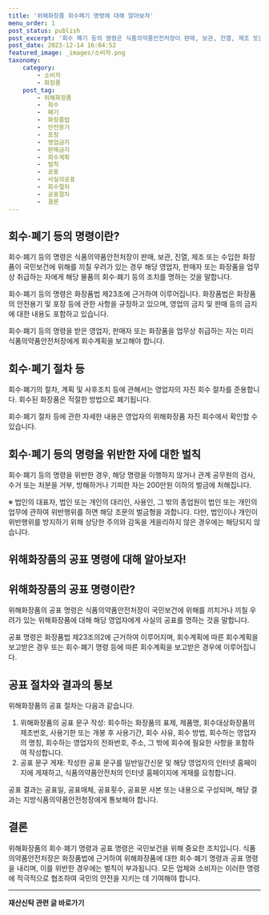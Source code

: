 ```yaml
---
title: '위해화장품 회수폐기 명령에 대해 알아보자'
menu_order: 1
post_status: publish
post_excerpt: '회수 폐기 등의 명령은 식품의약품안전처장이 판매, 보관, 진열, 제조 또는 수입한 화장품이 국민보건에 위해를 끼칠 우려가 있는 경우 해당 영업자, 판매자 또는 화장품을 업무상 취급하는 자에게 해당 물품의 회수 폐기 등의 조치를 명하는 것을 말합니다.'
post_date: 2023-12-14 16:04:52
featured_image: _images/소비자.png
taxonomy:
    category:
        - 소비자
        - 화장품
    post_tag:
        - 위해화장품
        -  회수
        -  폐기
        -  화장품법
        -  안전용기
        -  포장
        -  영업금지
        -  판매금지
        -  회수계획
        -  벌칙
        -  공표
        -  사실의공표
        -  회수절차
        -  공표절차
        -  결론
---
```



## 회수·폐기 등의 명령이란?
회수·폐기 등의 명령은 식품의약품안전처장이 판매, 보관, 진열, 제조 또는 수입한 화장품이 국민보건에 위해를 끼칠 우려가 있는 경우 해당 영업자, 판매자 또는 화장품을 업무상 취급하는 자에게 해당 물품의 회수·폐기 등의 조치를 명하는 것을 말합니다.

회수·폐기 등의 명령은 화장품법 제23조에 근거하여 이루어집니다. 화장품법은 화장품의 안전용기 및 포장 등에 관한 사항을 규정하고 있으며, 영업의 금지 및 판매 등의 금지에 대한 내용도 포함하고 있습니다.

회수·폐기 등의 명령을 받은 영업자, 판매자 또는 화장품을 업무상 취급하는 자는 미리 식품의약품안전처장에게 회수계획을 보고해야 합니다.

## 회수·폐기 절차 등
회수·폐기의 절차, 계획 및 사후조치 등에 관해서는 영업자의 자진 회수 절차를 준용합니다. 회수된 화장품은 적절한 방법으로 폐기됩니다.

회수·폐기 절차 등에 관한 자세한 내용은 영업자의 위해화장품 자진 회수에서 확인할 수 있습니다.

## 회수·폐기 등의 명령을 위반한 자에 대한 벌칙
회수·폐기 등의 명령을 위반한 경우, 해당 명령을 이행하지 않거나 관계 공무원의 검사, 수거 또는 처분을 거부, 방해하거나 기피한 자는 200만원 이하의 벌금에 처해집니다.

※ 법인의 대표자, 법인 또는 개인의 대리인, 사용인, 그 밖의 종업원이 법인 또는 개인의 업무에 관하여 위반행위를 하면 해당 조문의 벌금형을 과합니다. 다만, 법인이나 개인이 위반행위를 방지하기 위해 상당한 주의와 감독을 게을리하지 않은 경우에는 해당되지 않습니다.

## 위해화장품의 공표 명령에 대해 알아보자!

## 위해화장품의 공표 명령이란?
위해화장품의 공표 명령은 식품의약품안전처장이 국민보건에 위해를 끼치거나 끼칠 우려가 있는 위해화장품에 대해 해당 영업자에게 사실의 공표를 명하는 것을 말합니다.

공표 명령은 화장품법 제23조의2에 근거하여 이루어지며, 회수계획에 따른 회수계획을 보고받은 경우 또는 회수·폐기 명령 등에 따른 회수계획을 보고받은 경우에 이루어집니다.

## 공표 절차와 결과의 통보
위해화장품의 공표 절차는 다음과 같습니다.
1. 위해화장품의 공표 문구 작성: 회수하는 화장품의 표제, 제품명, 회수대상화장품의 제조번호, 사용기한 또는 개봉 후 사용기간, 회수 사유, 회수 방법, 회수하는 영업자의 명칭, 회수하는 영업자의 전화번호, 주소, 그 밖에 회수에 필요한 사항을 포함하여 작성합니다.
2. 공표 문구 게재: 작성한 공표 문구를 일반일간신문 및 해당 영업자의 인터넷 홈페이지에 게재하고, 식품의약품안전처의 인터넷 홈페이지에 게재를 요청합니다.

공표 결과는 공표일, 공표매체, 공표횟수, 공표문 사본 또는 내용으로 구성되며, 해당 결과는 지방식품의약품안전청장에게 통보해야 합니다.

## 결론
위해화장품의 회수·폐기 명령과 공표 명령은 국민보건을 위해 중요한 조치입니다. 식품의약품안전처장은 화장품법에 근거하여 위해화장품에 대한 회수·폐기 명령과 공표 명령을 내리며, 이를 위반한 경우에는 벌칙이 부과됩니다. 모든 업체와 소비자는 이러한 명령에 적극적으로 협조하여 국민의 안전을 지키는 데 기여해야 합니다.
<!-- wp:separator -->
<hr class="wp-block-separator has-alpha-channel-opacity"/>
<!-- /wp:separator -->

<!-- wp:group {"backgroundColor":"base","layout":{"type":"constrained"}} -->
<div class="wp-block-group has-base-background-color has-background"><!-- wp:paragraph {"align":"center","fontSize":"medium"} -->
<p class="has-text-align-center has-large-font-size"><strong>재산신탁 관련 글 바로가기</strong></p>
<!-- /wp:paragraph -->


<!-- wp:latest-posts
{"categories":[{"id":28227,"count":19,"description":"","link":"https://uknowlaw.com/category/%ec%9e%ac%ec%82%b0%ec%8b%a0%ed%83%81/","name":"재산신탁","slug":"재산신탁","taxonomy":"category","parent":0,"meta":[],"_links":{"self":[{"href":"https://uknowlaw.com/wp-json/wp/v2/categories/28227"}],"collection":[{"href":"https://uknowlaw.com/wp-json/wp/v2/categories"}],"about":[{"href":"https://uknowlaw.com/wp-json/wp/v2/taxonomies/category"}],"wp:post_type":[{"href":"https://uknowlaw.com/wp-json/wp/v2/posts?categories=28227"}],"curies":[{"name":"wp","href":"https://api.w.org/{rel}","templated":true}]}}],"postsToShow":100,"excerptLength":28,"postLayout":"grid","columns":2,"featuredImageAlign":"left","featuredImageSizeSlug":"large","fontSize":"small"} /--></div>
<!-- /wp:group -->